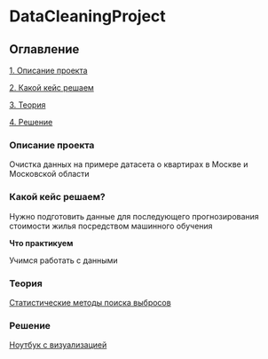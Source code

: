 # DataCleaningProject

## Оглавление
[1. Описание проекта](https://github.com/BogdanTanchuk/DataCleaningProject/edit/master/README.md#Описание-проекта)

[2. Какой кейс решаем](https://github.com/BogdanTanchuk/DataCleaningProject/edit/master/README.md#Какой-кейс-решаем)

[3. Теория](https://github.com/BogdanTanchuk/DataCleaningProject/edit/master/README.md#Результат)

[4. Решение](https://github.com/BogdanTanchuk/DataCleaningProject/edit/master/README.md#Выводы)

### Описание проекта
Очистка данных на примере датасета о квартирах в Москве и Московской области

### Какой кейс решаем?
Нужно подготовить данные для последующего прогнозирования стоимости жилья посредством машинного обучения


**Что практикуем**

Учимся работать с данными

### Теория
[Статистические методы поиска выбросов](https://github.com/BogdanTanchuk/DataCleaningProject/tree/master/outliers_lib)

### Решение
[Ноутбук с визуализацией](https://github.com/BogdanTanchuk/DataCleaningProject/blob/master/data_cleaning_example.ipynb)
